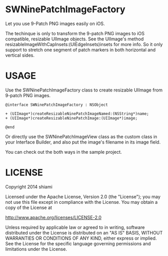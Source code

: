 SWNinePatchImageFactory
=======================

Let you use 9-Patch PNG images easily on iOS.

The techinque is only to transform the 9-patch PNG images to iOS compatible, resizable UIImage objects.
See the UIImage's method resizableImageWithCapInsets:(UIEdgeInsets)insets for more info.
So it only support to stretch one segment of patch markers in both horizontal and vertical sides.


USAGE
=======================

Use the SWNinePatchImageFactory class to create resizable UIImage from 9-patch PNG images.

    @interface SWNinePatchImageFactory : NSObject

    + (UIImage*)createResizableNinePatchImageNamed:(NSString*)name;
    + (UIImage*)createResizableNinePatchImage:(UIImage*)image;
    
    @end

Or directly use the SWNinePatchImageView class as the custom class in your Interface Builder,
and also put the image's filename in its image field.

You can check out the both ways in the sample project.

LICENSE
=======================

Copyright 2014 shiami

Licensed under the Apache License, Version 2.0 (the "License");
you may not use this file except in compliance with the License.
You may obtain a copy of the License at

   http://www.apache.org/licenses/LICENSE-2.0

Unless required by applicable law or agreed to in writing, software
distributed under the License is distributed on an "AS IS" BASIS,
WITHOUT WARRANTIES OR CONDITIONS OF ANY KIND, either express or implied.
See the License for the specific language governing permissions and
limitations under the License.
